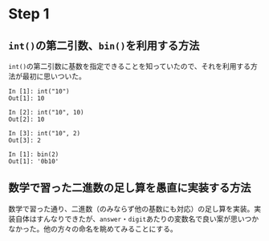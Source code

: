 # Step 1

## `int()`の第二引数、`bin()`を利用する方法

`int()`の第二引数に基数を指定できることを知っていたので、それを利用する方法が最初に思いついた。

```
In [1]: int("10")
Out[1]: 10

In [2]: int("10", 10)
Out[2]: 10

In [3]: int("10", 2)
Out[3]: 2
```

```
In [1]: bin(2)
Out[1]: '0b10'
```

## 数学で習った二進数の足し算を愚直に実装する方法

数学で習った通り、二進数（のみならず他の基数にも対応）の足し算を実装。実装自体はすんなりできたが、`answer`・`digit`あたりの変数名で良い案が思いつかなかった。他の方々の命名を眺めてみることにする。
